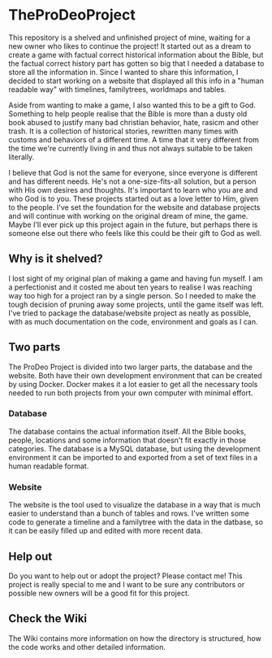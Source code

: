 # TheProDeoProject
This repository is a shelved and unfinished project of mine, waiting for a new owner who likes to continue the project! It started out as a dream to create a game with factual correct historical information about the Bible, but the factual correct history part has gotten so big that I needed a database to store all the information in. Since I wanted to share this information, I decided to start working on a website that displayed all this info in a "human readable way" with timelines, familytrees, worldmaps and tables. 

Aside from wanting to make a game, I also wanted this to be a gift to God. Something to help people realise that the Bible is more than a dusty old book abused to justify many bad christian behavior, hate, rasicm and other trash. It is a collection of historical stories, rewritten many times with customs and behaviors of a different time. A time that it very different from the time we're currently living in and thus not always suitable to be taken literally.

I believe that God is not the same for everyone, since everyone is different and has different needs. He's not a one-size-fits-all solution, but a person with His own desires and thoughts. It's important to learn who you are and who God is to you. These projects started out as a love letter to Him, given to the people. I've set the foundation for the website and database projects and will continue with working on the original dream of mine, the game. Maybe I'll ever pick up this project again in the future, but perhaps there is someone else out there who feels like this could be their gift to God as well.

## Why is it shelved?
I lost sight of my original plan of making a game and having fun myself. I am a perfectionist and it costed me about ten years to realise I was reaching way too high for a project ran by a single person. So I needed to make the tough decision of pruning away some projects, until the game itself was left. I've tried to package the database/website project as neatly as possible, with as much documentation on the code, environment and goals as I can.

## Two parts
The ProDeo Project is divided into two larger parts, the database and the website. Both have their own development environment that can be created by using Docker. Docker makes it a lot easier to get all the necessary tools needed to run both projects from your own computer with minimal effort.

### Database
The database contains the actual information itself. All the Bible books, people, locations and some information that doesn't fit exactly in those categories. The database is a MySQL database, but using the development environment it can be imported to and exported from a set of text files in a human readable format.

### Website
The website is the tool used to visualize the database in a way that is much easier to understand than a bunch of tables and rows. I've written some code to generate a timeline and a familytree with the data in the datbase, so it can be easily filled up and edited with more recent data.

## Help out
Do you want to help out or adopt the project? Please contact me! This project is really special to me and I want to be sure any contributors or possible new owners will be a good fit for this project.

## Check the Wiki
The Wiki contains more information on how the directory is structured, how the code works and other detailed information.